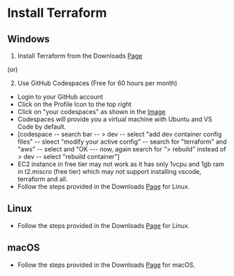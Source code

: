 # Install Terraform

## Windows

1. Install Terraform from the Downloads [Page](https://developer.hashicorp.com/terraform/downloads)

(or)

2. Use GitHub Codespaces (Free for 60 hours per month)

- Login to your GitHub account
- Click on the Profile Icon to the top right
- Click on "your codespaces" as shown in the [Image](../Images/codespaces-location.png)
- Codespaces will provide you a virtual machine with Ubuntu and VS Code by default.
- [codespace -- search bar -- > dev -- select "add dev container config files" -- sleect "modify your active config" -- search for "terraform" and "aws" -- select and "OK --- now, again search for "> rebuild" instead of > dev -- select "rebuild container"]
- EC2 instance in free tier may not work as it has only 1vcpu and 1gb ram in t2.miscro (free tier) which may not support installing vscode, terraform and all.
- Follow the steps provided in the Downloads [Page](https://developer.hashicorp.com/terraform/downloads) for Linux.

## Linux

- Follow the steps provided in the Downloads [Page](https://developer.hashicorp.com/terraform/downloads) for Linux.

## macOS

- Follow the steps provided in the Downloads [Page](https://developer.hashicorp.com/terraform/downloads) for macOS.

